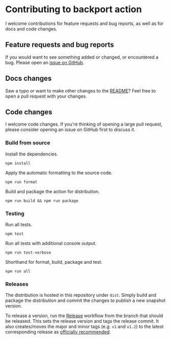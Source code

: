 # Contributing to backport action

I welcome contributions for feature requests and bug reports, as well as for docs and code changes.

## Feature requests and bug reports

If you would want to see something added or changed, or encountered a bug.
Please open an [issue on GitHub](https://github.com/jschmid1/cross-repo-cherrypick-action/issues).

## Docs changes

Saw a typo or want to make other changes to the [README](https://jschmid1.github.io/cross-repo-cherrypick-action/blob/main/README.md)?
Feel free to open a pull request with your changes.

## Code changes

I welcome code changes.
If you're thinking of opening a large pull request, please consider opening an issue on GitHub first to discuss it.

### Build from source

Install the dependencies.

```
npm install
```

Apply the automatic formatting to the source code.

```
npm run format
```

Build and package the action for distribution.

```
npm run build && npm run package
```

### Testing

Run all tests.

```
npm test
```

Run all tests with additional console output.

```
npm run test-verbose
```

Shorthand for format, build, package and test.

```
npm run all
```

### Releases

The distribution is hosted in this repository under `dist`.
Simply build and package the distribution and commit the changes to publish a new snapshot version.

To release a version, run the [Release](https://github.com/jschmid1/cross-repo-cherrypick-action/actions/workflows/release.yml) workflow from the branch that should be released.
This sets the release version and tags the release commit.
It also creates/moves the major and minor tags (e.g. `v1` and `v1.2`) to the latest corresponding release as [officially recommended](https://github.com/actions/toolkit/blob/master/docs/action-versioning.md).
